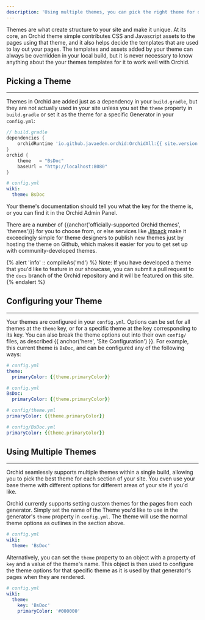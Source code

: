 ```yaml
---
description: 'Using multiple themes, you can pick the right theme for different parts of your site.'
---
```


Themes are what create structure to your site and make it unique. At its core, an Orchid theme simple contributes CSS 
and Javascript assets to the pages using that theme, and it also helps decide the templates that are used to lay out 
your pages. The templates and assets added by your theme can always be overridden in your local build, but it is never
necessary to know anything about the your themes templates for it to work well with Orchid. 

## Picking a Theme
---

Themes in Orchid are added just as a dependency in your `build.gradle`, but they are not actually used in your site 
unless you set the `theme` property in `build.gradle` or set it as the theme for a specific Generator in your
`config.yml`:

```groovy
// build.gradle
dependencies {
    orchidRuntime 'io.github.javaeden.orchid:OrchidAll:{{ site.version }}'
}
orchid {
    theme   = "BsDoc"
    baseUrl = "http://localhost:8080"
}
```

```yaml
# config.yml
wiki:
  theme: BsDoc
```

Your theme's documentation should tell you what the key for the theme is, or you can find it in the Orchid Admin Panel.

There are a number of {{anchor('officially-supported Orchid themes', 'themes')}} for you to choose from, or else 
services like [Jitpack](https://jitpack.io/) make it exceedingly simple for theme designers to publish new themes just 
by hosting the theme on Github, which makes it easier for you to get set up with community-developed themes.

{% alert 'info' :: compileAs('md') %}
Note: If you have developed a theme that you'd like to feature in our showcase, you can submit a pull request to the 
`docs` branch of the Orchid repository and it will be featured on this site.
{% endalert %}

## Configuring your Theme
---

Your themes are configured in your `config.yml`. Options can be set for all themes at the `theme` key, or for a specific 
theme at the key corresponding to its key. You can also break the theme options out into their own `config/` files, as 
described {{ anchor('here', 'Site Configuration') }}. For example, this current theme is `BsDoc`, and can be configured 
any of the following ways:

```yaml
# config.yml
theme:
  primaryColor: {{theme.primaryColor}}
```

```yaml
# config.yml
BsDoc:
  primaryColor: {{theme.primaryColor}}
```

```yaml
# config/theme.yml
primaryColor: {{theme.primaryColor}}
```

```yaml
# config/BsDoc.yml
primaryColor: {{theme.primaryColor}}
```


## Using Multiple Themes
---

Orchid seamlessly supports multiple themes within a single build, allowing you to pick the best theme for each section 
of your site. You even use your base theme with different options for different areas of your site if you'd like. 

Orchid currently supports setting custom themes for the pages from each generator. Simply set the name of the Theme 
you'd like to use in the generator's `theme` property in `config.yml`. The theme will use the normal theme options as 
outlines in the section above.

```yaml
# config.yml
wiki:
  theme: 'BsDoc'
``` 

Alternatively, you can set the `theme` property to an object with a property of `key` and a value of the theme's name.
This object is then used to configure the theme options for that specific theme as it is used by that generator's pages
when they are rendered.

```yaml
# config.yml
wiki:
  theme: 
    key: 'BsDoc'
    primaryColor: '#000000'
``` 
